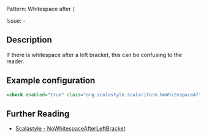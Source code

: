 Pattern: Whitespace after `[`

Issue: -

## Description

If there is whitespace after a left bracket, this can be confusing to the reader.

## Example configuration

```xml
<check enabled="true" class="org.scalastyle.scalariform.NoWhitespaceAfterLeftBracketChecker" level="warning"/>
```
<a name="org_scalastyle_scalariform_NoWhitespaceBeforeLeftBracketChecker" />

## Further Reading

* [Scalastyle - NoWhitespaceAfterLeftBracket](http://www.scalastyle.org/rules-1.0.0.html#org_scalastyle_scalariform_NoWhitespaceAfterLeftBracketChecker)